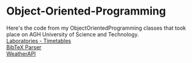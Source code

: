 # Object-Oriented-Programming
Here's the code from my ObjectOrientedProgramming classes that took place on AGH University of Science and Technology.  
<a href="https://github.com/LucasJezap/Object-Oriented-Programming/tree/master/Timetables"> Laboratories - Timetables  
<a href="https://github.com/LucasJezap/Object-Oriented-Programming/tree/master/BibTeXParser"> BibTeX Parser  
<a href="https://github.com/LucasJezap/Object-Oriented-Programming/tree/master/WeatherAPI"> WeatherAPI
